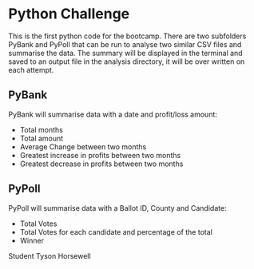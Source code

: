 # Python Challenge

This is the first python code for the bootcamp. There are two subfolders PyBank and PyPoll that can be run to analyse two similar CSV files and summarise the data. The summary will be displayed in the terminal and saved to an output file in the analysis directory, it will be over written on each attempt.

## PyBank

PyBank will summarise data with a date and profit/loss amount:

* Total months
* Total amount
* Average Change between two months
* Greatest increase in profits between two months
* Greatest decrease in profits between two months

## PyPoll

PyPoll will summarise data with a Ballot ID, County and Candidate:

* Total Votes
* Total Votes for each candidate and percentage of the total
* Winner

Student Tyson Horsewell